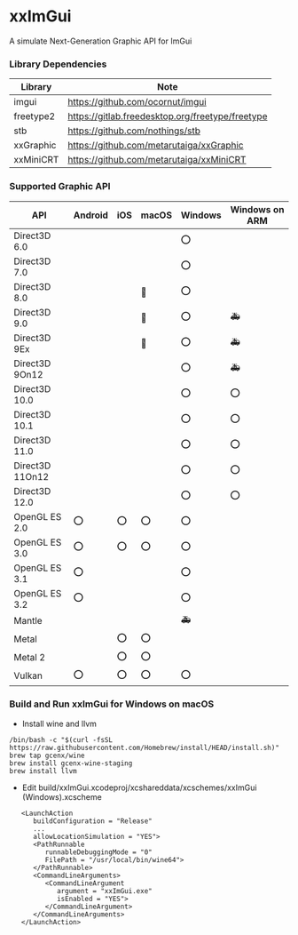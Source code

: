 # xxImGui
A simulate Next-Generation Graphic API for ImGui

### Library Dependencies
| Library   | Note                                             |
| --------- | ------------------------------------------------ |
| imgui     | https://github.com/ocornut/imgui                 |
| freetype2 | https://gitlab.freedesktop.org/freetype/freetype |
| stb       | https://github.com/nothings/stb                  |
| xxGraphic | https://github.com/metarutaiga/xxGraphic         |
| xxMiniCRT | https://github.com/metarutaiga/xxMiniCRT         |

### Supported Graphic API
| API             | Android | iOS | macOS | Windows | Windows on ARM |
| --------------- | ------- | --- | ----- | ------- | -------------- |
| Direct3D 6.0    |         |     |       | ⭕       |                |
| Direct3D 7.0    |         |     |       | ⭕       |                |
| Direct3D 8.0    |         |     | 🍷     | ⭕       |                |
| Direct3D 9.0    |         |     | 🍷     | ⭕       | 🚑              |
| Direct3D 9Ex    |         |     | 🍷     | ⭕       | 🚑              |
| Direct3D 9On12  |         |     |       | ⭕       | 🚑              |
| Direct3D 10.0   |         |     |       | ⭕       | ⭕              |
| Direct3D 10.1   |         |     |       | ⭕       | ⭕              |
| Direct3D 11.0   |         |     |       | ⭕       | ⭕              |
| Direct3D 11On12 |         |     |       | ⭕       | ⭕              |
| Direct3D 12.0   |         |     |       | ⭕       | ⭕              |
| OpenGL ES 2.0   | ⭕       | ⭕   | ⭕     | ⭕       |                |
| OpenGL ES 3.0   | ⭕       | ⭕   | ⭕     | ⭕       |                |
| OpenGL ES 3.1   | ⭕       |     |       | ⭕       |                |
| OpenGL ES 3.2   | ⭕       |     |       | ⭕       |                |
| Mantle          |         |     |       | 🚑       |                |
| Metal           |         | ⭕   | ⭕     |         |                |
| Metal 2         |         | ⭕   | ⭕     |         |                |
| Vulkan          | ⭕       | ⭕   | ⭕     | ⭕       |                |

### Build and Run xxImGui for Windows on macOS
* Install wine and llvm
```
/bin/bash -c "$(curl -fsSL https://raw.githubusercontent.com/Homebrew/install/HEAD/install.sh)"
brew tap gcenx/wine
brew install gcenx-wine-staging
brew install llvm
```
* Edit build/xxImGui.xcodeproj/xcshareddata/xcschemes/xxImGui (Windows).xcscheme
```
   <LaunchAction
      buildConfiguration = "Release"
      ...
      allowLocationSimulation = "YES">
      <PathRunnable
         runnableDebuggingMode = "0"
         FilePath = "/usr/local/bin/wine64">
      </PathRunnable>
      <CommandLineArguments>
         <CommandLineArgument
            argument = "xxImGui.exe"
            isEnabled = "YES">
         </CommandLineArgument>
      </CommandLineArguments>
   </LaunchAction>
```
